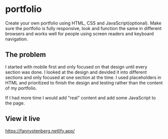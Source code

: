 # portfolio

Create your own portfolio using HTML, CSS and JavaScript(optional). Make sure the portfolio is fully responsive, look and function the same in different browsers and works well for people using screen readers and keyboard navigation.

## The problem

I started with mobile first and only focused on that design until every section was done. I looked at the design and devided it into different sections and only focused at one section at the time. I used placeholders in HTML and prioritized to finish the design and testing rather than the content of my portfolio.

If I had more time I would add "real" content and add some JavaScript to the page.

## View it live

https://fannystenberg.netlify.app/